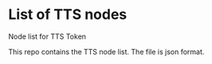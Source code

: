 # List of TTS nodes
Node list for TTS Token


This repo contains the TTS node list.
The file is json format. 
